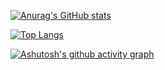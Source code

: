 [![Anurag's GitHub stats](https://github-readme-stats.vercel.app/api?username=ZRMYDYCG)](https://github.com/anuraghazra/github-readme-stats)

[![Top Langs](https://github-readme-stats.vercel.app/api/top-langs/?username=ZRMYDYCG&layout=compact)](https://github.com/anuraghazra/github-readme-stats)

[![Ashutosh's github activity graph](https://activity-graph.herokuapp.com/graph?username=ZRMYDYCG&theme=dracula)](https://github.com/ZRMYDYCG/github-readme-activity-graph)
